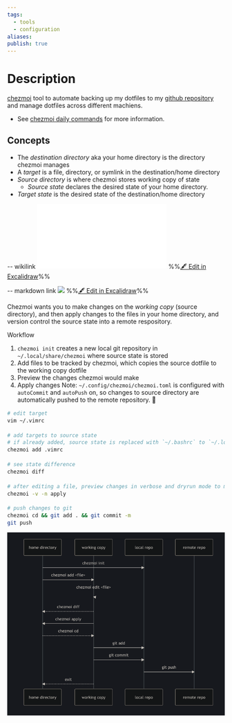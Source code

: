 ```yaml
---
tags:
  - tools
  - configuration
aliases: 
publish: true
---
```

 # Description
 [chezmoi](https://www.chezmoi.io/what-does-chezmoi-do/) tool to automate backing up my dotfiles to my [github repository](https://github.com/audryhsu/dotfiles) and manage dotfiles across different machiens.
- See [chezmoi daily commands](https://www.chezmoi.io/user-guide/command-overview/) for more information.
## Concepts
- The *destination directory* aka your home directory is the directory chezmoi manages
- A *target* is a file, directory, or symlink in the destination/home directory
- *Source directory* is where chezmoi stores working copy of state
	- *Source state* declares the desired state of your home directory.
- *Target state* is the desired state of the destination/home directory 

-- wikilink
![Drawing_2024-05-16 13.30.19.excalidraw.svg](../images/Drawing_2024-05-16%2013.30.19.excalidraw.svg.md)
%%[🖋 Edit in Excalidraw](../images/Drawing_2024-05-16%2013.30.19.svg)%%

-- markdown link
![](../images/Drawing_2024-05-16%2013.30.19.excalidraw.svg)
%%[🖋 Edit in Excalidraw](../images/Drawing_2024-05-16%2013.30.19.svg)%%

Chezmoi wants you to make changes on the *working copy* (source directory), and then apply changes to the files in your home directory, and version control the source state into a remote respository.

Workflow
1. `chezmoi init` creates a new local git repository in `~/.local/share/chezmoi` where source state is stored 
2. Add files to be tracked by chezmoi, which copies the source dotfile to the working copy dotfile
3. Preview the changes chezmoi would make
4. Apply changes
Note: `~/.config/chezmoi/chezmoi.toml` is configured with `autoCommit` and `autoPush` on, so changes to source directory are automatically pushed to the remote repository. 🤖
```bash
# edit target 
vim ~/.vimrc

# add targets to source state
# if already added, source state is replaced with `~/.bashrc` to `~/.local/share/chezmoi/dot_bashrc`.
chezmoi add .vimrc   

# see state difference
chezmoi diff

# after editing a file, preview changes in verbose and dryrun mode to mirrored copy 
chezmoi -v -n apply

# push changes to git 
chezmoi cd && git add . && git commit -m
git push
```

![Pasted image 20240516131409.png](../images/Pasted%20image%2020240516131409.png)